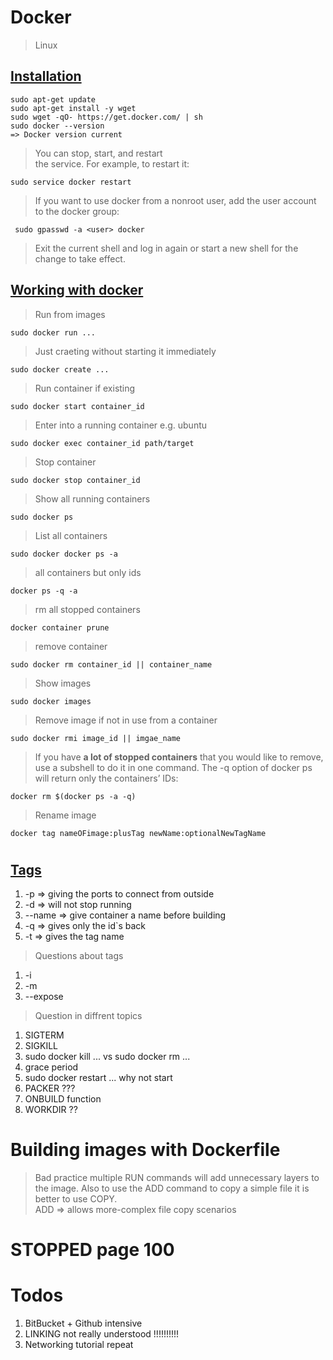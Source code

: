 # Docker

> Linux

<h2><b><u>Installation</u></b></h2>

    sudo apt-get update
    sudo apt-get install -y wget
    sudo wget -qO- https://get.docker.com/ | sh
    sudo docker --version
    => Docker version current

> You can stop, start, and restart  
> the service. For example, to restart it:

    sudo service docker restart

> If you want to use docker from a nonroot user,
> add the user account to the docker group:

     sudo gpasswd -a <user> docker

> Exit the current shell and log in again or start a new 
> shell for the change to take effect.

<h2><b><u>Working with docker</u></b></h2>

> Run from images

    sudo docker run ...

> Just craeting without starting it immediately

    sudo docker create ...

> Run container if existing

    sudo docker start container_id

> Enter into a running container e.g. ubuntu

    sudo docker exec container_id path/target

> Stop container

    sudo docker stop container_id

> Show all running containers

    sudo docker ps

> List all containers

    sudo docker docker ps -a

> all containers but only ids

    docker ps -q -a

> rm all stopped containers

    docker container prune

> remove container

    sudo docker rm container_id || container_name

> Show images

    sudo docker images

> Remove image if not in use from a container

    sudo docker rmi image_id || imgae_name

> If you have <b>a lot of stopped containers</b> that you would like
> to remove, use a subshell to do it in one command. The -q 
> option of docker ps will return only the containers’ IDs: 

    docker rm $(docker ps -a -q)

> Rename image

    docker tag nameOFimage:plusTag newName:optionalNewTagName
#
<h2><b><u>Tags</u></b></h2>

1. -p => giving the ports to connect from outside
2. -d => will not stop running
3. --name => give container a name before building
4. -q => gives only the id`s back
5. -t => gives the tag name

> Questions about tags

1. -i
2. -m
3. --expose

> Question in diffrent topics

1. SIGTERM 
2. SIGKILL
3. sudo docker kill ... vs sudo docker rm ...
4. grace period 
5. sudo docker restart ... why not start
6. PACKER ???
7. ONBUILD function
8. WORKDIR ??

#
# Building images with Dockerfile

> Bad practice multiple RUN commands will add unnecessary layers to the image. Also to use the ADD command to copy a simple file it is better to use COPY. <br>
> ADD => allows more-complex file copy scenarios <br>

# STOPPED page 100

# Todos

1. BitBucket + Github intensive
2. LINKING not really understood !!!!!!!!!!
3. Networking tutorial repeat
